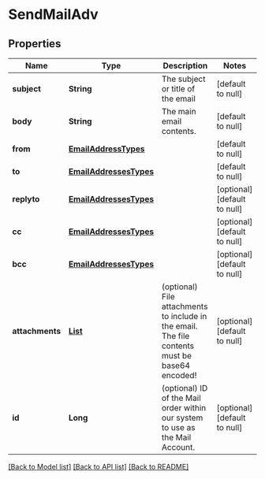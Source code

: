 # SendMailAdv
## Properties

| Name | Type | Description | Notes |
|------------ | ------------- | ------------- | -------------|
| **subject** | **String** | The subject or title of the email | [default to null] |
| **body** | **String** | The main email contents. | [default to null] |
| **from** | [**EmailAddressTypes**](EmailAddressTypes.md) |  | [default to null] |
| **to** | [**EmailAddressesTypes**](EmailAddressesTypes.md) |  | [default to null] |
| **replyto** | [**EmailAddressesTypes**](EmailAddressesTypes.md) |  | [optional] [default to null] |
| **cc** | [**EmailAddressesTypes**](EmailAddressesTypes.md) |  | [optional] [default to null] |
| **bcc** | [**EmailAddressesTypes**](EmailAddressesTypes.md) |  | [optional] [default to null] |
| **attachments** | [**List**](MailAttachment.md) | (optional) File attachments to include in the email.  The file contents must be base64 encoded! | [optional] [default to null] |
| **id** | **Long** | (optional)  ID of the Mail order within our system to use as the Mail Account. | [optional] [default to null] |

[[Back to Model list]](../README.md#documentation-for-models) [[Back to API list]](../README.md#documentation-for-api-endpoints) [[Back to README]](../README.md)

